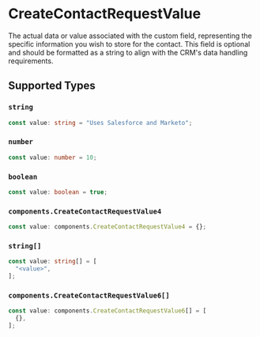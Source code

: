 # CreateContactRequestValue

The actual data or value associated with the custom field, representing the specific information you wish to store for the contact. This field is optional and should be formatted as a string to align with the CRM's data handling requirements.


## Supported Types

### `string`

```typescript
const value: string = "Uses Salesforce and Marketo";
```

### `number`

```typescript
const value: number = 10;
```

### `boolean`

```typescript
const value: boolean = true;
```

### `components.CreateContactRequestValue4`

```typescript
const value: components.CreateContactRequestValue4 = {};
```

### `string[]`

```typescript
const value: string[] = [
  "<value>",
];
```

### `components.CreateContactRequestValue6[]`

```typescript
const value: components.CreateContactRequestValue6[] = [
  {},
];
```

